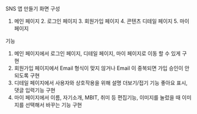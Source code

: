 SNS 앱 만들기 
화면 구성 
1. 메인 페이지 2. 로그인 페이지 3. 회원가입 페이지 4. 콘텐츠 디테일 페이지 5. 마이 페이지

기능 

1. 메인 페이지에서 로그인 페이지, 디테일 페이지, 마이 페이지로 이동 할 수 있게 구현
2. 회원가입 페이지에서 Email 형식이 맞지 않거나 Email 이 중복되면 가입 승인이 안되도록 구현
3. 디테일 페이지에서 사용자와 상호작용을 위해 설명 더보기/접기 기능 좋아요 표시, 댓글 입력기능 구현
4. 마이 페이지에서 이름, 자기소개, MBIT, 취미 등 편집기능, 이미지를 눌렀을 때 이미지를 선택해서 바꾸는 기능 구현
 
